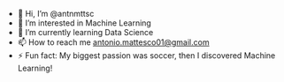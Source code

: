 - 👋 Hi, I’m @antnmttsc
- 👀 I’m interested in Machine Learning
- 🌱 I’m currently learning Data Science
- 📫 How to reach me antonio.mattesco01@gmail.com
- ⚡ Fun fact: My biggest passion was soccer, then I discovered Machine Learning!

<!---
antnmttsc/antnmttsc is a ✨ special ✨ repository because its `README.md` (this file) appears on your GitHub profile.
You can click the Preview link to take a look at your changes.
--->
